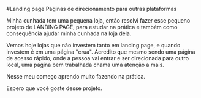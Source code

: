 #Landing page
Páginas de direcionamento para outras plataformas

Minha cunhada tem uma pequena loja, então resolvi fazer esse pequeno projeto de LANDING PAGE, para estudar na prática e também como consequência ajudar minha cunhada na loja dela.

Vemos hoje lojas que não investem tanto em landing page, e quando investem é em uma página "crua". Acredito que mesmo sendo uma página de acesso rápido, onde a pessoa vai entrar e ser direcionada para outro local, uma página bem trabalhada chama uma atenção a mais.

Nesse meu começo aprendo muito fazendo na prática.

Espero que você goste desse projeto.
